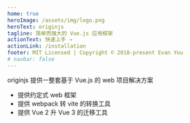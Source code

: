 ```yaml
---
home: true
heroImage: /assets/img/logo.png
heroText: originjs
tagline: 简单而强大的 Vue.js 应用框架
actionText: 快速上手 →
actionLink: /installation
footer: MIT Licensed | Copyright © 2018-present Evan You
# navbar: false
---
```


originjs 提供一整套基于 Vue.js 的 web 项目解决方案

* 提供约定式 web 框架
* 提供 webpack 转 vite 的转换工具
* 提供 Vue 2 升 Vue 3 的迁移工具
